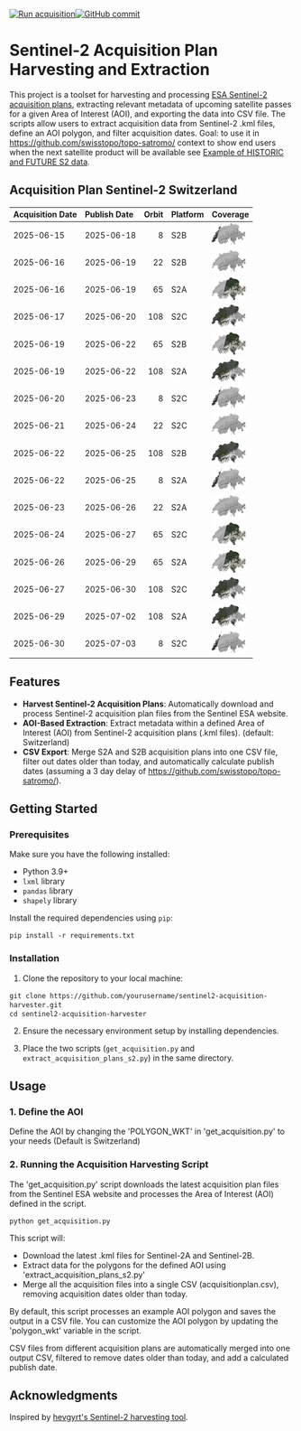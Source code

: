 [![Run acquisition](https://github.com/davidoesch/Sentinel-2-Acquisition-Plan-Harvesting/actions/workflows/run_acquisition.yml/badge.svg)](https://github.com/davidoesch/Sentinel-2-Acquisition-Plan-Harvesting/actions/workflows/run_acquisition.yml)[![GitHub commit](https://img.shields.io/github/last-commit/davidoesch/Sentinel-2-Acquisition-Plan-Harvesting)](https://github.com/davidoesch/Sentinel-2-Acquisition-Plan-Harvesting/commits/main)

# Sentinel-2 Acquisition Plan Harvesting and Extraction

This project is a toolset for harvesting and processing [ESA Sentinel-2 acquisition plans](https://sentinel.esa.int/web/sentinel/copernicus/sentinel-2/acquisition-plans), extracting relevant metadata of upcoming satellite passes for a given Area of Interest (AOI), and exporting the data into CSV file. The scripts allow users to extract acquisition data from Sentinel-2 .kml files, define an AOI polygon, and filter acquisition dates. Goal: to use it in https://github.com/swisstopo/topo-satromo/ context to show end users when the next satellite product will be available see [Example of HISTORIC and FUTURE S2 data](https://davidoesch.github.io/Sentinel-2-Acquisition-Plan-Harvesting/calendar.html).

## Acquisition Plan Sentinel-2 Switzerland
| Acquisition Date   | Publish Date   |   Orbit | Platform   | Coverage                    |
|:-------------------|:---------------|--------:|:-----------|:----------------------------|
| 2025-06-15         | 2025-06-18     |       8 | S2B        | ![Coverage](assets/8.png)   |
| 2025-06-16         | 2025-06-19     |      22 | S2B        | ![Coverage](assets/22.png)  |
| 2025-06-16         | 2025-06-19     |      65 | S2A        | ![Coverage](assets/65.png)  |
| 2025-06-17         | 2025-06-20     |     108 | S2C        | ![Coverage](assets/108.png) |
| 2025-06-19         | 2025-06-22     |      65 | S2B        | ![Coverage](assets/65.png)  |
| 2025-06-19         | 2025-06-22     |     108 | S2A        | ![Coverage](assets/108.png) |
| 2025-06-20         | 2025-06-23     |       8 | S2C        | ![Coverage](assets/8.png)   |
| 2025-06-21         | 2025-06-24     |      22 | S2C        | ![Coverage](assets/22.png)  |
| 2025-06-22         | 2025-06-25     |     108 | S2B        | ![Coverage](assets/108.png) |
| 2025-06-22         | 2025-06-25     |       8 | S2A        | ![Coverage](assets/8.png)   |
| 2025-06-23         | 2025-06-26     |      22 | S2A        | ![Coverage](assets/22.png)  |
| 2025-06-24         | 2025-06-27     |      65 | S2C        | ![Coverage](assets/65.png)  |
| 2025-06-26         | 2025-06-29     |      65 | S2A        | ![Coverage](assets/65.png)  |
| 2025-06-27         | 2025-06-30     |     108 | S2C        | ![Coverage](assets/108.png) |
| 2025-06-29         | 2025-07-02     |     108 | S2A        | ![Coverage](assets/108.png) |
| 2025-06-30         | 2025-07-03     |       8 | S2C        | ![Coverage](assets/8.png)   |

## Features

- **Harvest Sentinel-2 Acquisition Plans**: Automatically download and process Sentinel-2 acquisition plan files from the Sentinel ESA website.
- **AOI-Based Extraction**: Extract metadata within a defined Area of Interest (AOI) from Sentinel-2 acquisition plans (.kml files). (default: Switzerland)
- **CSV Export**: Merge S2A and S2B  acquisition plans into one CSV file, filter out dates older than today, and automatically calculate publish dates (assuming a 3 day delay of https://github.com/swisstopo/topo-satromo/).

## Getting Started

### Prerequisites

Make sure you have the following installed:

- Python 3.9+
- `lxml` library
- `pandas` library
- `shapely` library

Install the required dependencies using `pip`:

```
pip install -r requirements.txt
```
### Installation
1. Clone the repository to your local machine:

```
git clone https://github.com/yourusername/sentinel2-acquisition-harvester.git
cd sentinel2-acquisition-harvester
```
2. Ensure the necessary environment setup by installing dependencies.

3. Place the two scripts (`get_acquisition.py` and `extract_acquisition_plans_s2.py`) in the same directory.

## Usage
### 1. Define the AOI
Define the AOI by changing the 'POLYGON_WKT' in 'get_acquisition.py' to your needs (Default is Switzerland)

### 2. Running the Acquisition Harvesting Script
The 'get_acquisition.py' script downloads the latest acquisition plan files from the Sentinel ESA website and processes the Area of Interest (AOI) defined in the script.
```
python get_acquisition.py
```
This script will:

- Download the latest .kml files for Sentinel-2A and Sentinel-2B.
- Extract data for the polygons for the defined AOI using  'extract_acquisition_plans_s2.py'
- Merge all the acquisition files into a single CSV (acquisitionplan.csv), removing acquisition dates older than today.

By default, this script processes an example AOI polygon and saves the output in a CSV file. You can customize the AOI polygon by updating the 'polygon_wkt' variable in the script.

CSV files from different acquisition plans are automatically merged into one output CSV, filtered to remove dates older than today, and add a calculated publish date.

## Acknowledgments
Inspired by [hevgyrt's Sentinel-2 harvesting tool](https://github.com/hevgyrt/harvest_sentinel_acquisition_plans/).



